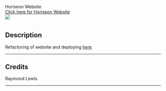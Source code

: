 <!DOCTYPE html>
<html lang="en-US">

  <head>
    Horiseon Website  
  </head>

  <body>
    <br>
    <a href="https://l1keafox.github.io/HoriseonRefactor">Click here for Horiseon Website </a> 
    <br>
    <img src="./assets/images/digital-marketing-meeting.jpg" />
  </body>

</html>

# <Your-Project-Title>

## Description

Refactoring of website and deploying <a href="https://l1keafox.github.io/HoriseonRefactor">here </a> 

---


## Credits

  Raymond Lewis

---


